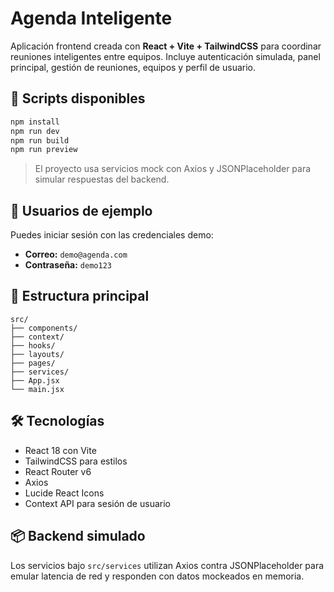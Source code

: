 # Agenda Inteligente

Aplicación frontend creada con **React + Vite + TailwindCSS** para coordinar reuniones inteligentes entre equipos. Incluye autenticación simulada, panel principal, gestión de reuniones, equipos y perfil de usuario.

## 🚀 Scripts disponibles

```bash
npm install
npm run dev
npm run build
npm run preview
```

> El proyecto usa servicios mock con Axios y JSONPlaceholder para simular respuestas del backend.

## 🔐 Usuarios de ejemplo

Puedes iniciar sesión con las credenciales demo:

- **Correo:** `demo@agenda.com`
- **Contraseña:** `demo123`

## 📁 Estructura principal

```
src/
├── components/
├── context/
├── hooks/
├── layouts/
├── pages/
├── services/
├── App.jsx
└── main.jsx
```

## 🛠️ Tecnologías

- React 18 con Vite
- TailwindCSS para estilos
- React Router v6
- Axios
- Lucide React Icons
- Context API para sesión de usuario

## 📦 Backend simulado

Los servicios bajo `src/services` utilizan Axios contra JSONPlaceholder para emular latencia de red y responden con datos mockeados en memoria.
